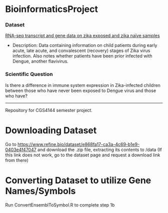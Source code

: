 # BioinformaticsProject
### Dataset
[RNA-seq transcript and gene data on zika exposed and zika naïve samples](https://www.refine.bio/experiments/SRP192714/rna-seq-transcript-and-gene-data-on-zika-exposed-and-zika-naive-samples?ref=search)
- Description: Data containing information on child patients during early acute, late acute, and convalescent (recovery) stages of Zika virus infection. Also notes whether patients have been prior infected with Dengue, another flavivirus.
### Scientific Question
Is there a difference in immune system expression in Zika-infected children between those who have never been exposed to Dengue virus and those who have?

---

Repository for CGS4144 semester project.


# Downloading Dataset

Go to https://www.refine.bio/dataset/e868fa17-ca3a-4c69-b1e9-0403e4f47047 and download the .zip file, extracting its contents to /data (If this link does not work, go to the dataset page and request a download link from there)

# Converting Dataset to utilize Gene Names/Symbols

Run ConvertEnsemblToSymbol.R to complete step 1b